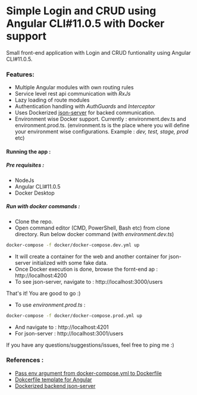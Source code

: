 # Simple Login and CRUD using Angular CLI#11.0.5 with Docker support
Small front-end application with Login and CRUD funtionality using Angular CLI#11.0.5. 
### Features: 
- Multiple Angular modules with own routing rules
- Service level rest api communication with _RxJs_
- Lazy loading of route modules
- Authentication handling with _AuthGuards_ and _Interceptor_
- Uses Dockerized [json-server](https://github.com/clue/docker-json-server) for backed communication. 
- Environment wise Docker support. Currently : environment.dev.ts and environment.prod.ts. (environment.ts is the place where you will define your environment wise configurations. Example : _dev, test, stage, prod_ etc)

#### Running the app : 
##### Pre requisites : 
- NodeJs
- Angular CLI#11.0.5
- Docker Desktop
##### Run with docker commands : 
- Clone the repo. 
- Open command editor (CMD, PowerShell, Bash etc) from clone directory. Run below docker command (with _environment.dev.ts_)
```sh
docker-compose -f docker/docker-compose.dev.yml up
```
- It will create a container for the web and another container for json-server initialized with some fake data. 
- Once Docker execution is done, browse the fornt-end ap : http://localhost:4200
- To see json-server, navigate to : http://localhost:3000/users

That's it! You are good to go :) 

- To use _environment.prod.ts_ : 
```sh
docker-compose -f docker/docker-compose.prod.yml up
```
- And navigate to : http://localhost:4201
- For json-server : http://localhost:3001/users

If you have any questions/suggestions/issues, feel free to ping me :)

### References :
- [Pass env argument from docker-compose.yml to Dockerfile](https://dev.to/amerigom/how-to-dockerize-an-angular-app-for-different-environments-1njb)
- [Dokcerfile template for Angular](https://blog.comtradedigital.com/blog/lets-make-a-docker-image)
- [Dockerized backend json-server](https://github.com/clue/docker-json-server)


  
